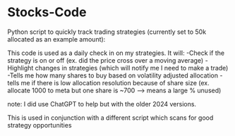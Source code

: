 # Stocks-Code
Python script to quickly track trading strategies (currently set to 50k allocated as an example amount):

This code is used as a daily check in on my strategies.
It will:
-Check if the strategy is on or off (ex. did the price cross over a moving average)
-Highlight changes in strategies (which will notify me I need to make a trade) 
-Tells me how many shares to buy based on volatility adjusted allocation
-tells me if there is low allocation resolution because of share size 
(ex. allocate 1000 to meta but one share is ~700 --> means a large % unused)

note: I did use ChatGPT to help but with the older 2024 versions.

This is used in conjunction with a different script which scans for good strategy opportunities
